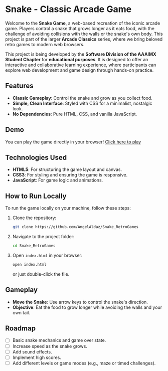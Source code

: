 # Snake - Classic Arcade Game

Welcome to the **Snake Game**, a web-based recreation of the iconic arcade game. Players control a snake that grows longer as it eats food, with the challenge of avoiding collisions with the walls or the snake's own body. This project is part of the larger **Arcade Classics** series, where we bring beloved retro games to modern web browsers.

This project is being developed by the **Software Division of the AAAIMX Student Chapter** for **educational purposes**. It is designed to offer an interactive and collaborative learning experience, where participants can explore web development and game design through hands-on practice.

## Features

- **Classic Gameplay**: Control the snake and grow as you collect food.
- **Simple, Clean Interface**: Styled with CSS for a minimalist, nostalgic look.
- **No Dependencies**: Pure HTML, CSS, and vanilla JavaScript.

## Demo

You can play the game directly in your browser! [Click here to play](#)

## Technologies Used

- **HTML5**: For structuring the game layout and canvas.
- **CSS3**: For styling and ensuring the game is responsive.
- **JavaScript**: For game logic and animations.

## How to Run Locally

To run the game locally on your machine, follow these steps:

1. Clone the repository:

   ```bash
   git clone https://github.com/AngelAldaz/Snake_RetroGames
   ```

2. Navigate to the project folder:

   ```bash
   cd Snake_RetroGames
   ```

3. Open `index.html` in your browser:

   ```bash
   open index.html
   ```

   or just double-click the file.

## Gameplay

- **Move the Snake**: Use arrow keys to control the snake's direction.
- **Objective**: Eat the food to grow longer while avoiding the walls and your own tail.

## Roadmap

- [ ] Basic snake mechanics and game over state.
- [ ] Increase speed as the snake grows.
- [ ] Add sound effects.
- [ ] Implement high scores.
- [ ] Add different levels or game modes (e.g., maze or timed challenges).
